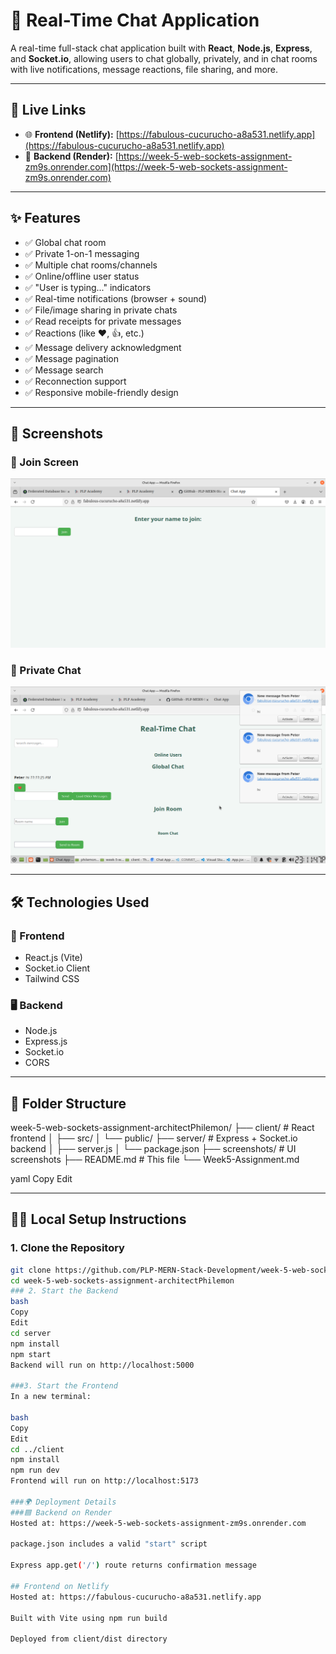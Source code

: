 # 💬 Real-Time Chat Application

A real-time full-stack chat application built with **React**, **Node.js**, **Express**, and **Socket.io**, allowing users to chat globally, privately, and in chat rooms with live notifications, message reactions, file sharing, and more.

---

## 🚀 Live Links

- 🌐 **Frontend (Netlify):** [https://fabulous-cucurucho-a8a531.netlify.app](https://fabulous-cucurucho-a8a531.netlify.app)
- 🔗 **Backend (Render):** [https://week-5-web-sockets-assignment-zm9s.onrender.com](https://week-5-web-sockets-assignment-zm9s.onrender.com)

---

## ✨ Features

- ✅ Global chat room
- ✅ Private 1-on-1 messaging
- ✅ Multiple chat rooms/channels
- ✅ Online/offline user status
- ✅ "User is typing..." indicators
- ✅ Real-time notifications (browser + sound)
- ✅ File/image sharing in private chats
- ✅ Read receipts for private messages
- ✅ Reactions (like ❤️, 👍, etc.)
- ✅ Message delivery acknowledgment
- ✅ Message pagination
- ✅ Message search
- ✅ Reconnection support
- ✅ Responsive mobile-friendly design

---

## 📸 Screenshots



### 🔐 Join Screen
![Join Screen](client/screenshots/Screenshot_2025-07-02_23-10-23.png)


### 👥 Private Chat
![Private Chat](client/screenshots/Screenshot_2025-07-02_23-11-52.png)


---

## 🛠️ Technologies Used

### 🔧 Frontend
- React.js (Vite)
- Socket.io Client
- Tailwind CSS

### 🖥️ Backend
- Node.js
- Express.js
- Socket.io
- CORS

---

## 📁 Folder Structure

week-5-web-sockets-assignment-architectPhilemon/
├── client/ # React frontend
│ ├── src/
│ └── public/
├── server/ # Express + Socket.io backend
│ ├── server.js
│ └── package.json
├── screenshots/ # UI screenshots
├── README.md # This file
└── Week5-Assignment.md

yaml
Copy
Edit

---

## 🧑‍💻 Local Setup Instructions

### 1. Clone the Repository

```bash
git clone https://github.com/PLP-MERN-Stack-Development/week-5-web-sockets-assignment-architectPhilemon.git
cd week-5-web-sockets-assignment-architectPhilemon
### 2. Start the Backend
bash
Copy
Edit
cd server
npm install
npm start
Backend will run on http://localhost:5000

###3. Start the Frontend
In a new terminal:

bash
Copy
Edit
cd ../client
npm install
npm run dev
Frontend will run on http://localhost:5173

###🌍 Deployment Details
###🟦 Backend on Render
Hosted at: https://week-5-web-sockets-assignment-zm9s.onrender.com

package.json includes a valid "start" script

Express app.get('/') route returns confirmation message

## Frontend on Netlify
Hosted at: https://fabulous-cucurucho-a8a531.netlify.app

Built with Vite using npm run build

Deployed from client/dist directory